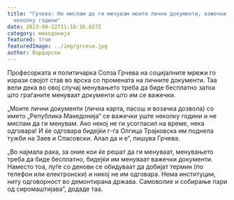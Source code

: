 ```yaml
---
title: "Грчева: Не мислам да ги менувам моите лични документи, важечки се уште
  неколку години"
date: 2023-08-22T11:18:16.827Z
category: македонија
featured: true
featuredImage: ../img/grceva.jpg
author: Вардарски
---
```

<!--StartFragment-->

Професорката и политичарка Солза Грчева на социјалните мрежи го изрази својот став во врска со промената на личните документи. Таа вели дека во овој случај менувањето треба да биде бесплатно затоа што граѓаните менуваат документи што им се важечки.

„Моите лични документи (лична карта, пасош и возачка дозвола) со името „Република Македонија“ се важечки уште неколку години и не мислам да ги менувам. Ако некој не ги усогласил на време, нека одговара! И ќе одговара бидејќи г-ѓа Олгица Трајковска им поднела тужби на Заев и Спасовски. Алал да и е“, пишува Грчева.

<!--EndFragment--><!--StartFragment-->

„Во најмала рака, за оние кои ќе решат да ги менуваат, менувањето треба да биде бесплатно, бидејќи им менуваат важечки документи. Наместо тоа, луѓе со денови се обидуваат да добијат термин (по телефон или електронски) и никој не им одговара. Нема институции, ниту одговорност во демонтирана држава. Самоволие и собирање пари од сиромаштијава“, додаде таа.

<!--EndFragment-->